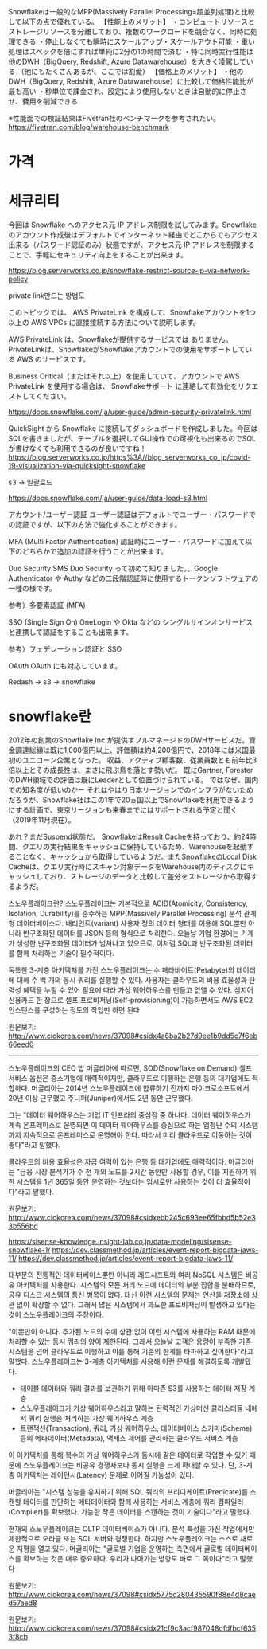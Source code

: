 Snowflakeは一般的なMPP(Massively Parallel Processing=超並列処理)と比較して以下の点で優れている。
【性能上のメリット】
・コンピュートリソースとストレージリソースを分離しており、複数のワークロードを競合なく、同時に処理できる
・停止しなくても瞬時にスケールアップ・スケールアウト可能
・重い処理はスペックを倍にすれば単純に2分の1の時間で済む
・特に同時実行性能は他のDWH（BigQuery, Redshift, Azure Datawarehouse）を大きく凌駕している
（他にもたくさんあるが、ここでは割愛）
【価格上のメリット】
・他のDWH（BigQuery, Redshift, Azure Datawarehouse）に比較して価格性能比が最も高い
・秒単位で課金され、設定により使用しないときは自動的に停止させ、費用を削減できる

※性能面での検証結果はFivetran社のベンチマークを参考されたい。
https://fivetran.com/blog/warehouse-benchmark
# 가격



# 세큐리티

今回は Snowflake へのアクセス元 IP アドレス制限を試してみます。Snowflake のアカウント作成後はデフォルトでインターネット経由でどこからでもアクセス出来る（パスワード認証のみ）状態ですが、アクセス元 IP アドレスを制限することで、手軽にセキュリティ向上をすることが出来ます。

https://blog.serverworks.co.jp/snowflake-restrict-source-ip-via-network-policy


private link만드는 방법도

このトピックでは、 AWS PrivateLink を構成して、Snowflakeアカウントを1つ以上の AWS VPCs に直接接続する方法について説明します。

AWS PrivateLink は、Snowflakeが提供するサービスでは ありません。PrivateLinkは、SnowflakeがSnowflakeアカウントでの使用をサポートしている AWS のサービスです。

Business Critical（またはそれ以上）を使用していて、アカウントで AWS PrivateLink を使用する場合は、 Snowflakeサポート に連絡して有効化をリクエストしてください。

https://docs.snowflake.com/ja/user-guide/admin-security-privatelink.html


QuickSight から Snowflake に接続してダッシュボードを作成しました。今回はSQLを書きましたが、テーブルを選択してGUI操作での可視化も出来るのでSQLが書けなくても利用できるのが良いですね！
https://blog.serverworks.co.jp/https%3A//blog_serverworks_co_jp/covid-19-visualization-via-quicksight-snowflake


s3 -> 일괄로드

https://docs.snowflake.com/ja/user-guide/data-load-s3.html

アカウント/ユーザー認証
ユーザー認証はデフォルトでユーザー・パスワードでの認証ですが、以下の方法で強化することができます。

MFA (Multi Factor Authentication)
認証時にユーザー・パスワードに加えて以下のどちらかで追加の認証を行うことが出来ます。

Duo Security
SMS
Duo Security って初めて知りました。。Google Authenticator や Authy などの二段階認証時に使用するトークンソフトウェアの一種の様です。

参考）多要素認証 (MFA)

SSO (Single Sign On)
OneLogin や Okta などの シングルサインオンサービスと連携して認証をすることも出来ます。

参考）フェデレーション認証と SSO

OAuth
OAuth にも対応しています。


Redash -> s3 -> snowflake


# snowflake란

2012年の創業のSnowflake Inc.が提供すフルマネージドのDWHサービスだ。資金調達総額は既に1,000億円以上、評価額は約4,200億円で、2018年には米国最初のユニコーン企業となった。
収益、アクティブ顧客数、従業員数とも前年比3倍以上とその成長性は、まさに飛ぶ鳥を落とす勢いだ。
既にGartner, ForesterのDWH領域での評価は既にLeaderとして位置づけられている。
ではなぜ、国内での知名度が低いのかー
それはやはり日本リージョンでのインフラがないためだろうが、Snowflake社はこの1年で20ヵ国以上でSnowflakeを利用できるようにする計画で、東京リージョンも来春までにはサポートされる予定と聞く（2019年11月現在）。



あれ？まだSuspend状態だ。
SnowflakeはResult Cacheを持っており、約24時間、クエリの実行結果をキャッシュに保持しているため、Warehouseを起動することなく、キャッシュから取得しているようだ。またSnowflakeのLocal Disk Cacheは、クエリ実行時にスキャン対象データをWarehouse内のディスクにキャッシュしており、ストレージのデータと比較して差分をストレージから取得するようだ。

스노우플레이크란?
스노우플레이크는 기본적으로 ACID(Atomicity, Consistency, Isolation, Durability)를 준수하는 MPP(Massively Parallel Processing) 분석 관계형 데이터베이스다. 배리언트(variant) 사용자 정의 데이터 형태를 이용해 SQL뿐만 아니라 반구조화된 데이터를 JSON 등의 형식으로 처리한다. 오늘날 기업 환경에는 기계가 생성한 반구조화된 데이터가 넘쳐나고 있으므로, 이처럼 SQL과 반구조화된 데이터를 함께 처리하는 기술이 필수적이다.

독특한 3-계층 아키텍처를 가진 스노우플레이크는 수 페타바이트(Petabyte)의 데이터에 대해 수 백 개의 동시 쿼리를 실행할 수 있다. 사용자는 클라우드의 비용 효율성과 탄력성 혜택을 누릴 수 있어 필요에 따라 가상 웨어하우스를 만들고 없앨 수 있다. 심지어 신용카드 한 장으로 셀프 프로비저닝(Self-provisioning)이 가능하면서도 AWS EC2 인스턴스를 구성하는 정도의 작업만 하면 된다

원문보기:
http://www.ciokorea.com/news/37098#csidx4a6ba2b27d9ee1b9dd5c7f6eb66eed0 

---------







스노우플레이크의 CEO 밥 머글리아에 따르면, SOD(Snowflake on Demand) 셀프 서비스 옵션은 중소기업에 매력적이지만, 클라우드로 이행하는 은행 등의 대기업에도 적합하다. 머글리아는 2014년 스노우플레이크에 합류하기 전까지 마이크로소프트에서 20년 이상 근무했고 주니퍼(Juniper)에서도 2년 동안 근무했다.

그는 "데이터 웨어하우스는 기업 IT 인프라의 중심점 중 하나다. 데이터 웨어하우스가 계속 온프레미스로 운영되면 이 데이터 웨어하우스를 중심으로 하는 엄청난 수의 시스템까지 지속적으로 온프레미스로 운영해야 한다. 따라서 미리 클라우드로 이동하는 것이 좋다"라고 말했다.

클라우드의 비용 효율성은 자금 여력이 있는 은행 등 대기업에도 매력적이다. 머글리아는 "금융 시장 분석가가 수 천 개의 노드를 2시간 동안만 사용할 경우, 이를 지원하기 위한 시스템을 1년 365일 동안 운영하는 것보다는 임시로만 사용하는 것이 더 효율적이다"라고 말했다.


원문보기:
http://www.ciokorea.com/news/37098#csidxebb245c693ee65fbbd5b52e33b556bd 




https://sisense-knowledge.insight-lab.co.jp/data-modeling/sisense-snowflake-1/
https://dev.classmethod.jp/articles/event-report-bigdata-jaws-11/
https://dev.classmethod.jp/articles/event-report-bigdata-jaws-11/


대부분의 전통적인 데이터베이스뿐만 아니라 레드시프트와 여러 NoSQL 시스템은 비공유 아키텍처를 사용한다. 시스템의 모든 처리 노드에 데이터의 부분 집합을 분배하므로, 공유 디스크 시스템의 통신 병목이 없다. 대신 이런 시스템의 문제는 연산을 저장소에 상관 없이 확장할 수 없다. 그래서 많은 시스템에서 과도한 프로비저닝이 발생하고 있다는 것이 스노우플레이크의 주장이다.

"이뿐만이 아니다. 추가된 노드의 수에 상관 없이 이런 시스템에 사용하는 RAM 때문에 처리할 수 있는 동시 쿼리의 양이 제한된다. 그래서 오늘날 고객은 용량이 부족한 기존 시스템을 넘어 클라우드로 이행하고 이를 통해 기존의 한계를 타파하고 싶어한다"라고 말했다. 스노우플레이크는 3-계층 아키텍처를 사용해 이런 문제를 해결하도록 개발됐다.

- 테이블 데이터와 쿼리 결과를 보관하기 위해 아마존 S3를 사용하는 데이터 저장 계층
- 스노우플레이크가 가상 웨어하우스라고 말하는 탄력적인 가상머신 클러스터들 내에서 쿼리 실행을 처리하는 가상 웨어하우스 계층
- 트랜잭션(Transaction), 쿼리, 가상 웨어하우스, 데이터베이스 스키마(Scheme) 등의 메타데이터(Metadata), 액세스 제어를 관리하는 클라우드 서비스 계층

이 아키텍처를 통해 복수의 가상 웨어하우스가 동시에 같은 데이터로 작업할 수 있기 때문에 스노우플레이크는 비공유 경쟁사보다 동시 실행을 크게 확대할 수 있다. 단, 3-계층 아키텍처는 레이턴시(Latency) 문제로 이어질 가능성이 있다.

머글리아는 "시스템 성능을 유지하기 위해 SQL 쿼리의 프리디케이트(Predicate)를 스캔할 데이터를 판단하는 메타데이터와 함께 사용하는 서비스 계층에 쿼리 컴파일러(Compiler)를 확보했다. 가능한 작은 데이터를 스캔하는 것이 기술이다"라고 말했다.

현재의 스노우플레이크는 OLTP 데이터베이스가 아니다. 분석 특성을 가진 작업에서만 제한적으로 오라클 또는 SQL 서버와 경쟁한다. 하지만 스노우플레이크는 스스로 새로운 지평을 열고 있다. 머글리아는 "글로벌 기업을 운영하는 측면에서 글로벌 데이터베이스를 확보하는 것은 매우 중요하다. 우리가 나아가는 방향도 바로 그 쪽이다"라고 말했다

원문보기:
http://www.ciokorea.com/news/37098#csidx5775c280435590f88e4d8caed57aed8 

원문보기:
http://www.ciokorea.com/news/37098#csidx21cf9c3acf987048dfdfbcf6353f8cb 